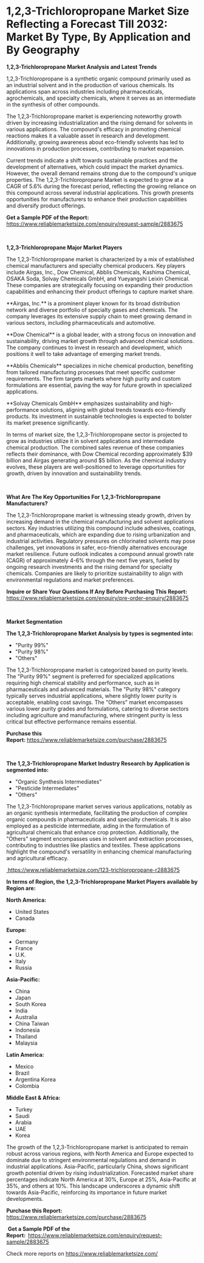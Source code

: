<p><h1>1,2,3-Trichloropropane Market Size Reflecting a Forecast Till 2032: Market By Type, By Application and By Geography</h1></p><p><strong>1,2,3-Trichloropropane Market Analysis and Latest Trends</strong></p>
<p><p>1,2,3-Trichloropropane is a synthetic organic compound primarily used as an industrial solvent and in the production of various chemicals. Its applications span across industries including pharmaceuticals, agrochemicals, and specialty chemicals, where it serves as an intermediate in the synthesis of other compounds.</p><p>The 1,2,3-Trichloropropane market is experiencing noteworthy growth driven by increasing industrialization and the rising demand for solvents in various applications. The compound's efficacy in promoting chemical reactions makes it a valuable asset in research and development. Additionally, growing awareness about eco-friendly solvents has led to innovations in production processes, contributing to market expansion.</p><p>Current trends indicate a shift towards sustainable practices and the development of alternatives, which could impact the market dynamics. However, the overall demand remains strong due to the compound's unique properties. The 1,2,3-Trichloropropane Market is expected to grow at a CAGR of 5.6% during the forecast period, reflecting the growing reliance on this compound across several industrial applications. This growth presents opportunities for manufacturers to enhance their production capabilities and diversify product offerings.</p></p>
<p><strong>Get a Sample PDF of the Report:&nbsp;</strong> <a href="https://www.reliablemarketsize.com/enquiry/request-sample/2883675?utm_campaign=2442&utm_medium=2&utm_source=Github&utm_content=ia&utm_term=13032025&utm_id=123-trichloropropane">https://www.reliablemarketsize.com/enquiry/request-sample/2883675</a></p>
<p>&nbsp;</p>
<p><strong>1,2,3-Trichloropropane Major Market Players</strong></p>
<p><p>The 1,2,3-Trichloropropane market is characterized by a mix of established chemical manufacturers and specialty chemical producers. Key players include Airgas, Inc., Dow Chemical, Abblis Chemicals, Kashima Chemical, OSAKA Soda, Solvay Chemicals GmbH, and Yueyangshi Leixin Chemical. These companies are strategically focusing on expanding their production capabilities and enhancing their product offerings to capture market share.</p><p>**Airgas, Inc.** is a prominent player known for its broad distribution network and diverse portfolio of specialty gases and chemicals. The company leverages its extensive supply chain to meet growing demand in various sectors, including pharmaceuticals and automotive.</p><p>**Dow Chemical** is a global leader, with a strong focus on innovation and sustainability, driving market growth through advanced chemical solutions. The company continues to invest in research and development, which positions it well to take advantage of emerging market trends.</p><p>**Abblis Chemicals** specializes in niche chemical production, benefiting from tailored manufacturing processes that meet specific customer requirements. The firm targets markets where high purity and custom formulations are essential, paving the way for future growth in specialized applications.</p><p>**Solvay Chemicals GmbH** emphasizes sustainability and high-performance solutions, aligning with global trends towards eco-friendly products. Its investment in sustainable technologies is expected to bolster its market presence significantly.</p><p>In terms of market size, the 1,2,3-Trichloropropane sector is projected to grow as industries utilize it in solvent applications and intermediate chemical production. The combined sales revenue of these companies reflects their dominance, with Dow Chemical recording approximately $39 billion and Airgas generating around $5 billion. As the chemical industry evolves, these players are well-positioned to leverage opportunities for growth, driven by innovation and sustainability trends.</p></p>
<p>&nbsp;</p>
<p><strong>What Are The Key Opportunities For 1,2,3-Trichloropropane Manufacturers?</strong></p>
<p><p>The 1,2,3-Trichloropropane market is witnessing steady growth, driven by increasing demand in the chemical manufacturing and solvent applications sectors. Key industries utilizing this compound include adhesives, coatings, and pharmaceuticals, which are expanding due to rising urbanization and industrial activities. Regulatory pressures on chlorinated solvents may pose challenges, yet innovations in safer, eco-friendly alternatives encourage market resilience. Future outlook indicates a compound annual growth rate (CAGR) of approximately 4-6% through the next five years, fueled by ongoing research investments and the rising demand for specialty chemicals. Companies are likely to prioritize sustainability to align with environmental regulations and market preferences.</p></p>
<p><strong>Inquire or Share Your Questions If Any Before Purchasing This Report:</strong> <a href="https://www.reliablemarketsize.com/enquiry/pre-order-enquiry/2883675?utm_campaign=2442&utm_medium=2&utm_source=Github&utm_content=ia&utm_term=13032025&utm_id=123-trichloropropane">https://www.reliablemarketsize.com/enquiry/pre-order-enquiry/2883675</a></p>
<p>&nbsp;</p>
<p><strong>Market Segmentation</strong></p>
<p><strong>The 1,2,3-Trichloropropane Market Analysis by types is segmented into:</strong></p>
<p><ul><li>"Purity 99%"</li><li>"Purity 98%"</li><li>"Others"</li></ul></p>
<p><p>The 1,2,3-Trichloropropane market is categorized based on purity levels. The "Purity 99%" segment is preferred for specialized applications requiring high chemical stability and performance, such as in pharmaceuticals and advanced materials. The "Purity 98%" category typically serves industrial applications, where slightly lower purity is acceptable, enabling cost savings. The "Others" market encompasses various lower purity grades and formulations, catering to diverse sectors including agriculture and manufacturing, where stringent purity is less critical but effective performance remains essential.</p></p>
<p><strong>Purchase this Report:&nbsp;</strong><a href="https://www.reliablemarketsize.com/purchase/2883675?utm_campaign=2442&utm_medium=2&utm_source=Github&utm_content=ia&utm_term=13032025&utm_id=123-trichloropropane">https://www.reliablemarketsize.com/purchase/2883675</a></p>
<p>&nbsp;</p>
<p><strong>The 1,2,3-Trichloropropane Market Industry Research by Application is segmented into:</strong></p>
<p><ul><li>"Organic Synthesis Intermediates"</li><li>"Pesticide Intermediates"</li><li>"Others"</li></ul></p>
<p><p>The 1,2,3-Trichloropropane market serves various applications, notably as an organic synthesis intermediate, facilitating the production of complex organic compounds in pharmaceuticals and specialty chemicals. It is also employed as a pesticide intermediate, aiding in the formulation of agricultural chemicals that enhance crop protection. Additionally, the "Others" segment encompasses uses in solvent and extraction processes, contributing to industries like plastics and textiles. These applications highlight the compound's versatility in enhancing chemical manufacturing and agricultural efficacy.</p></p>
<p><a href="https://www.reliablemarketsize.com/123-trichloropropane-r2883675?utm_campaign=2442&utm_medium=2&utm_source=Github&utm_content=ia&utm_term=13032025&utm_id=123-trichloropropane">&nbsp;https://www.reliablemarketsize.com/123-trichloropropane-r2883675</a></p>
<p><strong>In terms of Region, the 1,2,3-Trichloropropane Market Players available by Region are:</strong></p>
<p>
    <p> <strong> North America: </strong>
        <ul>
            <li>United States</li>
            <li>Canada</li>
        </ul>
        </p> 
    <p> <strong> Europe: </strong>
        <ul>
            <li>Germany</li>
            <li>France</li>
            <li>U.K.</li>
            <li>Italy</li>
            <li>Russia</li>
        </ul>
        </p> 
    <p> <strong> Asia-Pacific: </strong>
        <ul>
            <li>China</li>
            <li>Japan</li>
            <li>South Korea</li>
            <li>India</li>
            <li>Australia</li>
            <li>China Taiwan</li>
            <li>Indonesia</li>
            <li>Thailand</li>
            <li>Malaysia</li>
        </ul>
        </p> 
    <p> <strong> Latin America: </strong>
        <ul>
            <li>Mexico</li>
            <li>Brazil</li>
            <li>Argentina Korea</li>
            <li>Colombia</li>
        </ul>
        </p> 
    <p> <strong> Middle East & Africa: </strong>
        <ul>
            <li>Turkey</li>
            <li>Saudi</li>
            <li>Arabia</li>
            <li>UAE</li>
            <li>Korea</li>
        </ul>
    </p>
    </p>
<p><p>The growth of the 1,2,3-Trichloropropane market is anticipated to remain robust across various regions, with North America and Europe expected to dominate due to stringent environmental regulations and demand in industrial applications. Asia-Pacific, particularly China, shows significant growth potential driven by rising industrialization. Forecasted market share percentages indicate North America at 30%, Europe at 25%, Asia-Pacific at 35%, and others at 10%. This landscape underscores a dynamic shift towards Asia-Pacific, reinforcing its importance in future market developments.</p></p>
<p><strong>Purchase this Report: </strong><a href="https://www.reliablemarketsize.com/purchase/2883675?utm_campaign=2442&utm_medium=2&utm_source=Github&utm_content=ia&utm_term=13032025&utm_id=123-trichloropropane">https://www.reliablemarketsize.com/purchase/2883675</a></p>
<p>&nbsp;<strong>Get a Sample PDF of the Report:&nbsp;&nbsp;</strong><a href="https://www.reliablemarketsize.com/enquiry/request-sample/2883675?utm_campaign=2442&utm_medium=2&utm_source=Github&utm_content=ia&utm_term=13032025&utm_id=123-trichloropropane">https://www.reliablemarketsize.com/enquiry/request-sample/2883675</a></p>
<p><strong></strong></p>
<p>Check more reports on <a href="https://www.reliablemarketsize.com/?utm_campaign=2442&utm_medium=2&utm_source=Github&utm_content=ia&utm_term=13032025&utm_id=123-trichloropropane">https://www.reliablemarketsize.com/</a></p>